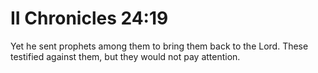 # II Chronicles 24:19

Yet he sent prophets among them to bring them back to the Lord. These testified against them, but they would not pay attention.
